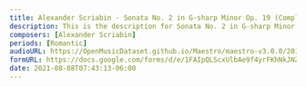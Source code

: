 ```yaml
---
title: Alexander Scriabin - Sonata No. 2 in G-sharp Minor Op. 19 (Complete) (3)
description: This is the description for Sonata No. 2 in G-sharp Minor Op. 19 (Complete) by Alexander Scriabin
composers: [Alexander Scriabin]
periods: [Romantic]
audioURL: https://OpenMusicDataset.github.io/Maestro/maestro-v3.0.0/2017/MIDI-Unprocessed_079_PIANO079_MID--AUDIO-split_07-09-17_Piano-e_1-04_wav--4.midi
formURL: https://docs.google.com/forms/d/e/1FAIpQLScxUlbAe9f4yrFKhNkJNZojSqRVIwvul0fBsBayJp9imiO6mQ/viewform
date: 2021-08-08T07:43:13-06:00
---
```

